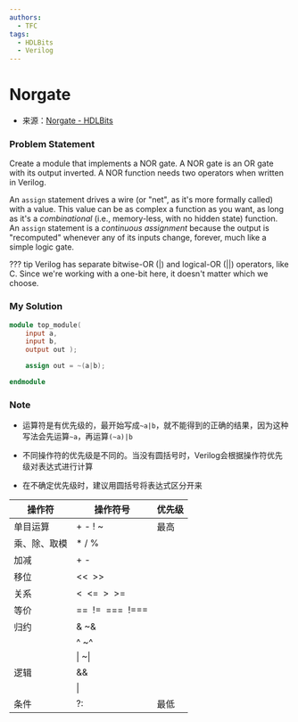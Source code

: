 ```yaml
---
authors:
  - TFC
tags:
  - HDLBits
  - Verilog
---
```

# Norgate
- 来源：[Norgate - HDLBits](https://hdlbits.01xz.net/wiki/Norgate)

### Problem Statement
Create a module that implements a NOR gate. A NOR gate is an OR gate with its output inverted. A NOR function needs two operators when written in Verilog.

An `assign` statement drives a wire (or "net", as it's more formally called) with a value. This value can be as complex a function as you want, as long as it's a _combinational_ (i.e., memory-less, with no hidden state) function. An `assign` statement is a _continuous assignment_ because the output is "recomputed" whenever any of its inputs change, forever, much like a simple logic gate.

??? tip
    Verilog has separate bitwise-OR (|) and logical-OR (||) operators, like C. Since we're working with a one-bit here, it doesn't matter which we choose.

### My Solution

```Verilog
module top_module( 
    input a, 
    input b, 
    output out );

    assign out = ~(a|b);

endmodule
```

### Note

- 运算符是有优先级的，最开始写成`~a|b`，就不能得到的正确的结果，因为这种写法会先运算`~a`，再运算`(~a)|b`

- 不同操作符的优先级是不同的。当没有圆括号时，Verilog会根据操作符优先级对表达式进行计算

- 在不确定优先级时，建议用圆括号将表达式区分开来

| 操作符    | 操作符号               | 优先级 |
| ------ | ------------------ | --- |
| 单目运算   | + - ! ~            | 最高  |
| 乘、除、取模 | * / %              |     |
| 加减     | + -                |     |
| 移位     | <<  >>             |     |
| 关系     | <  <=  >  >=       |     |
| 等价     | ==  !=  \===  !=== |     |
| 归约     | & ~&               |     |
|        | ^ ~^               |     |
|        | \| ~\|             |     |
| 逻辑     | &&                 |     |
|        | \|                 |     |
| 条件     | ?:                 | 最低  |


